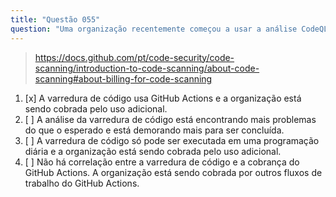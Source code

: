 ```yaml
---
title: "Questão 055"
question: "Uma organização recentemente começou a usar a análise CodeQL para todas as pull requests em seus repositórios, além de executar a análise em uma programação horária. Desde então, estão enfrentando contas de GitHub Actions maiores do que o habitual. Qual é a causa mais provável disso?"
---
```


> https://docs.github.com/pt/code-security/code-scanning/introduction-to-code-scanning/about-code-scanning#about-billing-for-code-scanning
1. [x] A varredura de código usa GitHub Actions e a organização está sendo cobrada pelo uso adicional.
1. [ ] A análise da varredura de código está encontrando mais problemas do que o esperado e está demorando mais para ser concluída.
1. [ ] A varredura de código só pode ser executada em uma programação diária e a organização está sendo cobrada pelo uso adicional.
1. [ ] Não há correlação entre a varredura de código e a cobrança do GitHub Actions. A organização está sendo cobrada por outros fluxos de trabalho do GitHub Actions.
